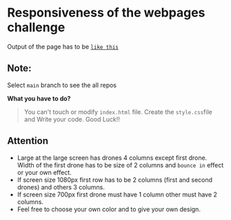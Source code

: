 # Responsiveness of the webpages challenge

Output of the page has to be [`like this`](https://responsiveness-01.netlify.app/)

## Note:

Select `main` branch to see the all repos

**What you have to do?**

> You can't touch or modify `index.html` file.
> Create the `style.css`file and Write your code.
> Good Luck!!

## Attention

- Large at the large screen has drones 4 columns except first drone. Width of the first drone has to be size of 2 columns and `bounce in` effect or your own effect.
- If screen size 1080px first row has to be 2 columns (first and second drones) and others 3 columns.
- If screen size 700px first drone must have 1 column other must have 2 columns.
- Feel free to choose your own color and to give your own design.
